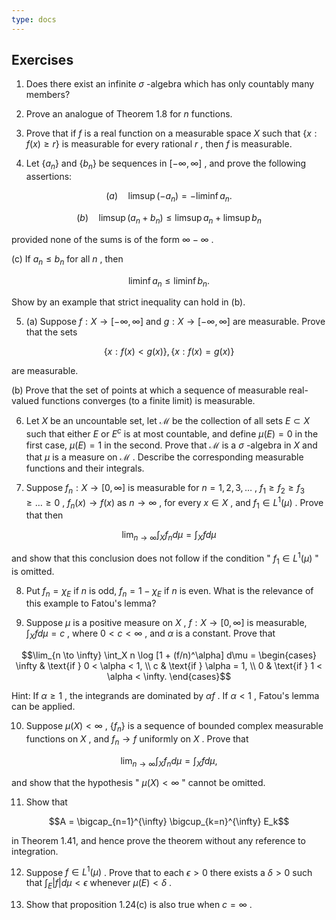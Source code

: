 ```yaml
---
type: docs
---
```

## Exercises

1. Does there exist an infinite  $\sigma$ -algebra which has only countably many members?

2. Prove an analogue of Theorem 1.8 for  $n$  functions.

3. Prove that if  $f$  is a real function on a measurable space  $X$  such that  $\{x: f(x) \ge r\}$  is measurable for every rational  $r$ , then  $f$  is measurable.

4. Let  $\{a_n\}$  and  $\{b_n\}$  be sequences in  $[-\infty, \infty]$ , and prove the following assertions:

$$(a) \quad \limsup (-a_n) = -\liminf a_n.$$

$$(b) \quad \limsup (a_n + b_n) \le \limsup a_n + \limsup b_n$$

provided none of the sums is of the form  $\infty - \infty$ .

(c) If  $a_n \le b_n$  for all  $n$ , then

$$\liminf a_n \le \liminf b_n.$$

Show by an example that strict inequality can hold in (b).

5. (a) Suppose  $f: X \to [-\infty, \infty]$  and  $g: X \to [-\infty, \infty]$  are measurable. Prove that the sets

$$\{x: f(x) < g(x)\}, \{x: f(x) = g(x)\}$$

are measurable.

(b) Prove that the set of points at which a sequence of measurable real-valued functions converges (to a finite limit) is measurable.

6. Let  $X$  be an uncountable set, let  $\mathcal{M}$  be the collection of all sets  $E \subset X$  such that either  $E$  or  $E^c$  is at most countable, and define  $\mu(E) = 0$  in the first case,  $\mu(E) = 1$  in the second. Prove that  $\mathcal{M}$  is a  $\sigma$ -algebra in  $X$  and that  $\mu$  is a measure on  $\mathcal{M}$ . Describe the corresponding measurable functions and their integrals.

7. Suppose  $f_n: X \to [0, \infty]$  is measurable for  $n = 1, 2, 3, \dots$ ,  $f_1 \ge f_2 \ge f_3 \ge \dots \ge 0$ ,  $f_n(x) \to f(x)$  as  $n \to \infty$ , for every  $x \in X$ , and  $f_1 \in L^1(\mu)$ . Prove that then

$$\lim_{n \to \infty} \int_X f_n d\mu = \int_X f d\mu$$ 

and show that this conclusion does not follow if the condition " $f_1 \in L^1(\mu)$ " is omitted.

8. Put  $f_n = \chi_E$  if  $n$  is odd,  $f_n = 1 - \chi_E$  if  $n$  is even. What is the relevance of this example to Fatou's lemma?

9. Suppose  $\mu$  is a positive measure on  $X$ ,  $f: X \to [0, \infty]$  is measurable,  $\int_X f d\mu = c$ , where  $0 < c < \infty$ , and  $\alpha$  is a constant. Prove that

$$\lim_{n \to \infty} \int_X n \log [1 + (f/n)^\alpha] d\mu = \begin{cases} \infty & \text{if } 0 < \alpha < 1, \\ c & \text{if } \alpha = 1, \\ 0 & \text{if } 1 < \alpha < \infty. \end{cases}$$

Hint: If  $\alpha \ge 1$ , the integrands are dominated by  $\alpha f$ . If  $\alpha < 1$ , Fatou's lemma can be applied.

10. Suppose  $\mu(X) < \infty$ ,  $\{f_n\}$  is a sequence of bounded complex measurable functions on  $X$ , and  $f_n \to f$  uniformly on  $X$ . Prove that

$$\lim_{n \to \infty} \int_X f_n d\mu = \int_X f d\mu,$$ 

and show that the hypothesis " $\mu(X) < \infty$ " cannot be omitted.

11. Show that

$$A = \bigcap_{n=1}^{\infty} \bigcup_{k=n}^{\infty} E_k$$ 

in Theorem 1.41, and hence prove the theorem without any reference to integration.

12. Suppose  $f \in L^1(\mu)$ . Prove that to each  $\epsilon > 0$  there exists a  $\delta > 0$  such that  $\int_E |f| d\mu < \epsilon$  whenever  $\mu(E) < \delta$ .

13. Show that proposition 1.24(c) is also true when  $c = \infty$ .